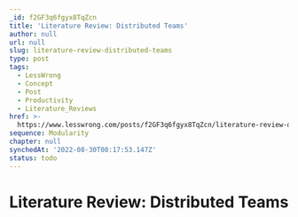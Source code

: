 ```yaml
---
_id: f2GF3q6fgyx8TqZcn
title: 'Literature Review: Distributed Teams'
author: null
url: null
slug: literature-review-distributed-teams
type: post
tags:
  - LessWrong
  - Concept
  - Post
  - Productivity
  - Literature_Reviews
href: >-
  https://www.lesswrong.com/posts/f2GF3q6fgyx8TqZcn/literature-review-distributed-teams
sequence: Modularity
chapter: null
synchedAt: '2022-08-30T08:17:53.147Z'
status: todo
---
```


# Literature Review: Distributed Teams
